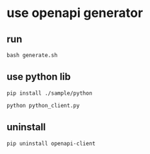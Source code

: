# use openapi generator

## run

```shell
bash generate.sh
```

## use python lib

```shell
pip install ./sample/python
```

```shell
python python_client.py
```

## uninstall

```shell
pip uninstall openapi-client
```
